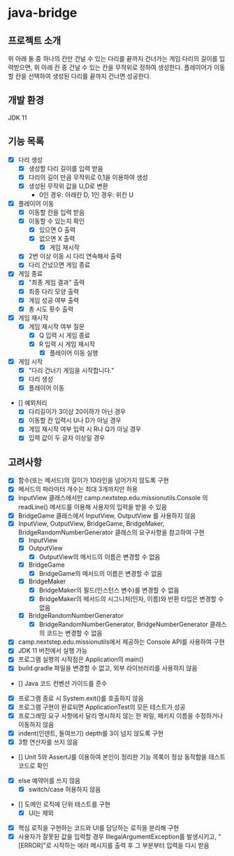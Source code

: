 # java-bridge

## 프로젝트 소개
위 아래 둘 중 하나의 칸만 건널 수 있는 다리를 끝까지 건너가는 게임
다리의 길이를 입력받으면, 위 아래 칸 중 건널 수 있는 칸을 무작위로 정하여 생성한다.
플레이어가 이동할 칸을 선택하여 생성된 다리를 끝까지 건너면 성공한다.

## 개발 환경
JDK 11

## 기능 목록
- [x] 다리 생성
  - [x] 생성할 다리 길이를 입력 받음
  - [x] 다리의 길이 만큼 무작위로 0,1을 이용하여 생성
  - [x] 생성된 무작위 값을 U,D로 변환
    - 0인 경우: 아래칸 D, 1인 경우: 위칸 U

- [x] 플레이어 이동
  - [x] 이동할 칸을 입력 받음
  - [x] 이동할 수 있는지 확인
    - [x] 있으면 O 출력
    - [x] 없으면 X 출력
      - [x] 게임 재시작
  - [x] 2번 이상 이동 시 다리 연속해서 출력
  - [x] 다리 건넜으면 게임 종료

- [x] 게임 종료
  - [x] "최종 게임 결과" 출력
  - [x] 최종 다리 모양 출력
  - [x] 게임 성공 여부 출력
  - [x] 총 시도 횟수 출력

- [x] 게임 재시작
  - [x] 게임 재시작 여부 질문
      - [x] Q 입력 시 게임 종료
      - [x] R 입력 시 게임 재시작
        - [x] 플레이어 이동 실행

- [x] 게임 시작
  - [x] "다리 건너기 게임을 시작합니다."
  - [x] 다리 생성
  - [x] 플레이어 이동

- [] 예외처리
  - [x] 다리길이가 3이상 20이하가 아닌 경우
  - [x] 이동할 칸 입력시 U나 D가 아닐 경우
  - [x] 게임 재시작 여부 입력 시 R나 Q가 아닐 경우
  - [x] 입력 값이 두 글자 이상일 경우

## 고려사항
- [x] 함수(또는 메서드)의 길이가 10라인을 넘어가지 않도록 구현
- [x] 메서드의 파라미터 개수는 최대 3개까지만 허용
- [x] InputView 클래스에서만 camp.nextstep.edu.missionutils.Console 의 readLine() 메서드를 이용해 사용자의 입력을 받을 수 있음
- [x] BridgeGame 클래스에서 InputView, OutputView 를 사용하지 않음
- [x] InputView, OutputView, BridgeGame, BridgeMaker, BridgeRandomNumberGenerator 클래스의 요구사항을 참고하여 구현
  - [x] InputView
  - [x] OutputView
    - [x] OutputView의 메서드의 이름은 변경할 수 없음
  - [x] BridgeGame
    - [x] BridgeGame의 메서드의 이름은 변경할 수 없음
  - [x] BridgeMaker
    - [x] BridgeMaker의 필드(인스턴스 변수)를 변경할 수 없음
    - [x] BridgeMaker의 메서드의 시그니처(인자, 이름)와 반환 타입은 변경할 수 없음
  - [x] BridgeRandomNumberGenerator
    - [x] BridgeRandomNumberGenerator, BridgeNumberGenerator 클래스의 코드는 변경할 수 없음
- [x] camp.nextstep.edu.missionutils에서 제공하는 Console API를 사용하여 구현
- [x] JDK 11 버전에서 실행 가능
- [x] 프로그램 실행의 시작점은 Application의 main()
- [x] build.gradle 파일을 변경할 수 없고, 외부 라이브러리를 사용하지 않음
- [] Java 코드 컨벤션 가이드를 준수
- [x] 프로그램 종료 시 System.exit()를 호출하지 않음
- [x] 프로그램 구현이 완료되면 ApplicationTest의 모든 테스트가 성공
- [x] 프로그래밍 요구 사항에서 달리 명시하지 않는 한 파일, 패키지 이름을 수정하거나 이동하지 않음
- [x] indent(인덴트, 들여쓰기) depth를 3이 넘지 않도록 구현
- [x] 3항 연산자를 쓰지 않음
- [] Unit 5와 AssertJ를 이용하여 본인이 정리한 기능 목록이 정상 동작함을 테스트 코드로 확인
- [x] else 예약어를 쓰지 않음
  - [x] switch/case 허용하지 않음
- [] 도메인 로직에 단위 테스트를 구현
  - [x] UI는 제외
- [x] 핵심 로직을 구현하는 코드와 UI를 담당하는 로직을 분리해 구현
- [x] 사용자가 잘못된 값을 입력할 경우 IllegalArgumentException를 발생시키고, "[ERROR]"로 시작하는 에러 메시지를 출력 후 그 부분부터 입력을 다시 받음